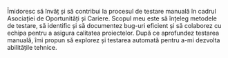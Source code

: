 Îmidoresc să învăț și să contribui la procesul de testare manuală în cadrul Asociației de Oportunități și Cariere. Scopul meu este să înțeleg metodele de testare, să identific și să documentez bug-uri eficient și să colaborez cu echipa pentru a asigura calitatea proiectelor. După ce aprofundez testarea manuală, îmi propun să explorez și testarea automată pentru a-mi dezvolta abilitățile tehnice.
